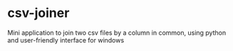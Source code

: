 # csv-joiner
Mini application to join two csv files by a column in common, using python and user-friendly interface for windows
